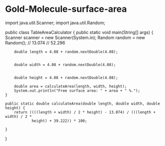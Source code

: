 # Gold-Molecule-surface-area




import java.util.Scanner;
import java.util.Random;

public class TableAreaCalculator {
    public static void main(String[] args) {
        Scanner scanner = new Scanner(System.in);
        Random random = new Random();
        // 13.074
        // 52.296
      
        double length = 4.08 + random.nextDouble(4.08);

        
        double width = 4.08 + random.nextDouble(4.08);

        
        double height = 4.08 + random.nextDouble(4.08);

        double area = calculateArea(length, width, height);
        System.out.println("Free surface area: " + area + " %.");
    }

    public static double calculateArea(double length, double width, double height) {
        return ((((length + width) / 2 * height) - 13.074) / (((length + width) / 2 *
                height) + 39.222)) * 100;

    }

}

